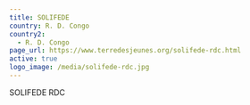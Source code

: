 ```yaml
---
title: SOLIFEDE
country: R. D. Congo
country2:
  - R. D. Congo
page_url: https://www.terredesjeunes.org/solifede-rdc.html
active: true
logo_image: /media/solifede-rdc.jpg
---
```

SOLIFEDE RDC
